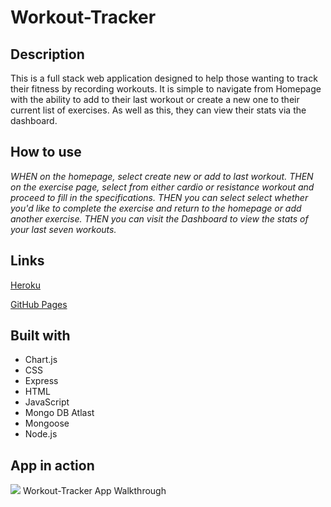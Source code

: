 # Workout-Tracker

## Description

This is a full stack web application designed to help those wanting to track their fitness by recording workouts. 
It is simple to navigate from Homepage with the ability to add to their last workout or create a new one to their current list of exercises.
As well as this, they can view their stats via the dashboard. 

## How to use

_WHEN on the homepage, select create new or add to last workout._
_THEN on the exercise page, select from either cardio or resistance workout and proceed to fill in the specifications._
_THEN you can select select whether you'd like to complete the exercise and return to the homepage or add another exercise._
_THEN you can visit the Dashboard to view the stats of your last seven workouts._

## Links
[Heroku](https://guarded-gorge-79785.herokuapp.com/)

[GitHub Pages](https://ffakih5.github.io/-Workout-Tracker/)

## Built with
- Chart.js
- CSS
- Express
- HTML
- JavaScript
- Mongo DB Atlast
- Mongoose
- Node.js

## App in action
<img src="https://drive.google.com/file/d/1YeSCSvPyEZZ4ZO3TVF9hoUtPuHJ8BlXs/view?usp=sharing">
  Workout-Tracker App Walkthrough


